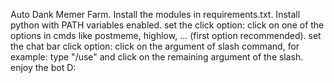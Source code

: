 Auto Dank Memer Farm.
Install the modules in requirements.txt.
Install python with PATH variables enabled.
set the click option: click on one of the options in cmds like postmeme, highlow, ... (first option recommended).
set the chat bar click option: click on the argument of slash command, for example: type "/use" and click on the remaining argument of the slash.
enjoy the bot D:
